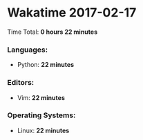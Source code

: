 # Wakatime 2017-02-17

Time Total: **0 hours 22 minutes**

### Languages:
- Python: **22 minutes** 

### Editors:
- Vim: **22 minutes** 

### Operating Systems:
- Linux: **22 minutes** 

